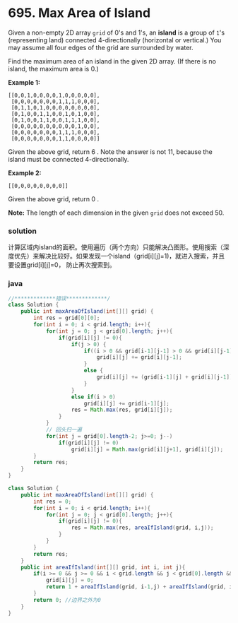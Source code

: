 # 695. Max Area of Island

Given a non-empty 2D array `grid` of 0's and 1's, an **island** is a group of `1`'s (representing land) connected 4-directionally (horizontal or vertical.) You may assume all four edges of the grid are surrounded by water.

Find the maximum area of an island in the given 2D array. (If there is no island, the maximum area is 0.)

**Example 1:**

```
[[0,0,1,0,0,0,0,1,0,0,0,0,0],
 [0,0,0,0,0,0,0,1,1,1,0,0,0],
 [0,1,1,0,1,0,0,0,0,0,0,0,0],
 [0,1,0,0,1,1,0,0,1,0,1,0,0],
 [0,1,0,0,1,1,0,0,1,1,1,0,0],
 [0,0,0,0,0,0,0,0,0,0,1,0,0],
 [0,0,0,0,0,0,0,1,1,1,0,0,0],
 [0,0,0,0,0,0,0,1,1,0,0,0,0]]
```

Given the above grid, return 6 . Note the answer is not 11, because the island must be connected 4-directionally.

**Example 2:**

```
[[0,0,0,0,0,0,0,0]]
```

Given the above grid, return 0 .

**Note:** The length of each dimension in the given `grid` does not exceed 50.

### solution

计算区域内island的面积。使用遍历（两个方向）只能解决凸图形。使用搜索（深度优先）来解决比较好。如果发现一个island（grid\[i\]\[j\]=1)，就进入搜索，并且要设置grid\[i\]\[j\]=0， 防止再次搜索到。

### java

```java
//*************错误*************/
class Solution {
    public int maxAreaOfIsland(int[][] grid) {
        int res = grid[0][0];
        for(int i = 0; i < grid.length; i++){
            for(int j = 0; j < grid[0].length; j++){
                if(grid[i][j] != 0){
                    if(j > 0) {
                        if((i > 0 && grid[i-1][j-1] > 0 && grid[i][j-1]!=0) || i == 0){
                            grid[i][j] += grid[i][j-1];
                        }
                        else {
                            grid[i][j] += (grid[i-1][j] + grid[i][j-1]);
                        }
                    }
                    else if(i > 0)
                        grid[i][j] += grid[i-1][j];
                    res = Math.max(res, grid[i][j]);
                }
            }
            // 回头扫一遍
            for(int j = grid[0].length-2; j>=0; j--)
                if(grid[i][j] != 0)
                    grid[i][j] = Math.max(grid[i][j+1], grid[i][j]);
        }
        return res;
    }
}
```

```java
class Solution {
    public int maxAreaOfIsland(int[][] grid) {
        int res = 0;
        for(int i = 0; i < grid.length; i++){
            for(int j = 0; j < grid[0].length; j++){
                if(grid[i][j] != 0){
                    res = Math.max(res, areaIfIsland(grid, i,j));
                }
            }
        }
        return res;
    }
    public int areaIfIsland(int[][] grid, int i, int j){
        if(i >= 0 && j >= 0 && i < grid.length && j < grid[0].length && grid[i][j]==1) { //递归边界
            grid[i][j] = 0;
            return 1 + areaIfIsland(grid, i-1,j) + areaIfIsland(grid, i,j-1) + areaIfIsland(grid, i+1,j) + areaIfIsland(grid, i,j+1);
        }
        return 0; //边界之外为0
    }
}
```

